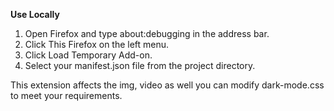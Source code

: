 **Use Locally**

1. Open Firefox and type about:debugging in the address bar.
2. Click This Firefox on the left menu.
3. Click Load Temporary Add-on.
4. Select your manifest.json file from the project directory.

This extension affects the img, video as well you can modify dark-mode.css to meet your requirements.